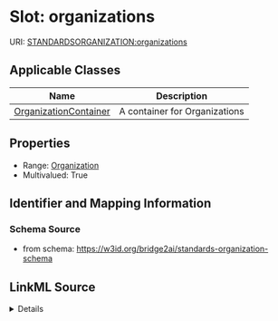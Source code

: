 # Slot: organizations

URI: [STANDARDSORGANIZATION:organizations](https://w3id.org/bridge2ai/standards-organization-schema/organizations)



<!-- no inheritance hierarchy -->




## Applicable Classes

| Name | Description |
| --- | --- |
[OrganizationContainer](OrganizationContainer.md) | A container for Organizations






## Properties

* Range: [Organization](Organization.md)
* Multivalued: True








## Identifier and Mapping Information







### Schema Source


* from schema: https://w3id.org/bridge2ai/standards-organization-schema




## LinkML Source

<details>
```yaml
name: organizations
from_schema: https://w3id.org/bridge2ai/standards-organization-schema
rank: 1000
multivalued: true
alias: organizations
domain_of:
- OrganizationContainer
range: Organization
inlined: true
inlined_as_list: true

```
</details>
